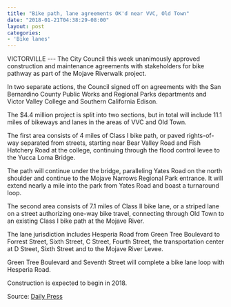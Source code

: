 ```yaml
---
title: "Bike path, lane agreements OK'd near VVC, Old Town"
date: "2018-01-21T04:38:29-08:00"
layout: post
categories:
- 'Bike lanes'
---
```


VICTORVILLE --- The City Council this week unanimously approved construction and maintenance agreements with stakeholders for bike pathway as part of the Mojave Riverwalk project.

In two separate actions, the Council signed off on agreements with the San Bernardino County Public Works and Regional Parks departments and Victor Valley College and Southern California Edison.

The $4.4 million project is split into two sections, but in total will include 11.1 miles of bikeways and lanes in the areas of VVC and Old Town.

The first area consists of 4 miles of Class I bike path, or paved rights-of-way separated from streets, starting near Bear Valley Road and Fish Hatchery Road at the college, continuing through the flood control levee to the Yucca Loma Bridge.

The path will continue under the bridge, paralleling Yates Road on the north shoulder and continue to the Mojave Narrows Regional Park entrance. It will extend nearly a mile into the park from Yates Road and boast a turnaround loop.

The second area consists of 7.1 miles of Class II bike lane, or a striped lane on a street authorizing one-way bike travel, connecting through Old Town to an existing Class I bike path at the Mojave River.

The lane jurisdiction includes Hesperia Road from Green Tree Boulevard to Forrest Street, Sixth Street, C Street, Fourth Street, the transportation center at D Street, Sixth Street and to the Mojave River Levee.

Green Tree Boulevard and Seventh Street will complete a bike lane loop with Hesperia Road.

Construction is expected to begin in 2018.

Source: [Daily Press](https://www.vvdailypress.com/news/20180120/bike-path-lane-agreements-okd-near-vvc-old-town)
